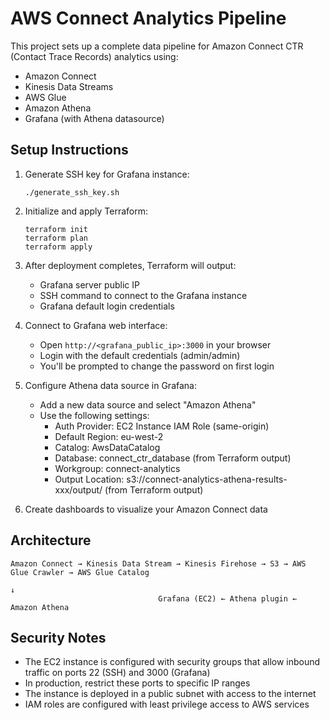 # AWS Connect Analytics Pipeline

This project sets up a complete data pipeline for Amazon Connect CTR (Contact Trace Records) analytics using:
- Amazon Connect
- Kinesis Data Streams
- AWS Glue
- Amazon Athena
- Grafana (with Athena datasource)

## Setup Instructions

1. Generate SSH key for Grafana instance:
   ```
   ./generate_ssh_key.sh
   ```

2. Initialize and apply Terraform:
   ```
   terraform init
   terraform plan
   terraform apply
   ```

3. After deployment completes, Terraform will output:
   - Grafana server public IP
   - SSH command to connect to the Grafana instance
   - Grafana default login credentials

4. Connect to Grafana web interface:
   - Open `http://<grafana_public_ip>:3000` in your browser
   - Login with the default credentials (admin/admin)
   - You'll be prompted to change the password on first login

5. Configure Athena data source in Grafana:
   - Add a new data source and select "Amazon Athena"
   - Use the following settings:
     - Auth Provider: EC2 Instance IAM Role (same-origin)
     - Default Region: eu-west-2
     - Catalog: AwsDataCatalog
     - Database: connect_ctr_database (from Terraform output)
     - Workgroup: connect-analytics
     - Output Location: s3://connect-analytics-athena-results-xxx/output/ (from Terraform output)

6. Create dashboards to visualize your Amazon Connect data

## Architecture

```
Amazon Connect → Kinesis Data Stream → Kinesis Firehose → S3 → AWS Glue Crawler → AWS Glue Catalog
                                                                                       ↓
                                 Grafana (EC2) ← Athena plugin ← Amazon Athena
```

## Security Notes

- The EC2 instance is configured with security groups that allow inbound traffic on ports 22 (SSH) and 3000 (Grafana)
- In production, restrict these ports to specific IP ranges
- The instance is deployed in a public subnet with access to the internet
- IAM roles are configured with least privilege access to AWS services